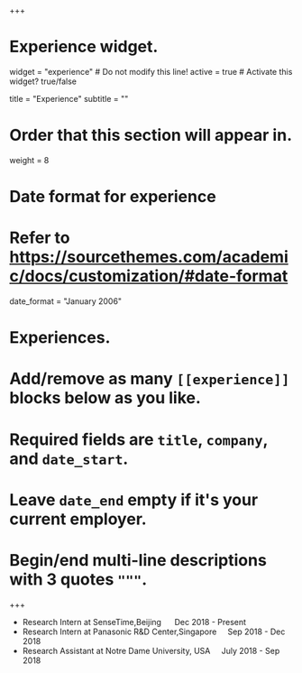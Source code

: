 +++
# Experience widget.
widget = "experience"  # Do not modify this line!
active = true  # Activate this widget? true/false

title = "Experience"
subtitle = ""

# Order that this section will appear in.
weight = 8

# Date format for experience
#   Refer to https://sourcethemes.com/academic/docs/customization/#date-format
date_format = "January 2006"

# Experiences.
#   Add/remove as many `[[experience]]` blocks below as you like.
#   Required fields are `title`, `company`, and `date_start`.
#   Leave `date_end` empty if it's your current employer.
#   Begin/end multi-line descriptions with 3 quotes `"""`.

+++

- Research Intern at SenseTime,Beijing                   &nbsp; &nbsp; &nbsp;Dec 2018 - Present 
- Research Intern at Panasonic R&D Center,Singapore        &nbsp; &nbsp; Sep 2018 - Dec 2018
- Research Assistant at Notre Dame University, USA         &nbsp; &nbsp; July 2018 - Sep 2018
